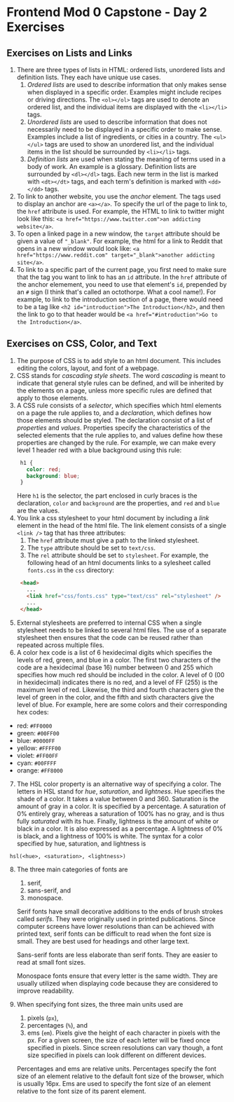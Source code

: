 # Frontend Mod 0 Capstone - Day 2 Exercises

## Exercises on Lists and Links

1. There are three types of lists in HTML: ordered lists, unordered lists and definition lists. They each have unique use cases.
    1. *Ordered lists* are used to describe information that only makes sense when displayed in a specific order. Examples might include recipes or driving directions. The `<ol></ol>` tags are used to denote an ordered list, and the individual items are displayed with the `<li></li>` tags.
    2. *Unordered lists* are used to describe information that does not necessarily need to be displayed in a specific order to make sense. Examples include a list of ingredients, or cities in a country. The `<ul></ul>` tags are used to show an unordered list, and the individual items in the list should be surrounded by `<li></li>` tags.
    3. *Definition lists* are used when stating the meaning of terms used in a body of work. An example is a glossary. Definition lists are surrounded by `<dl></dl>` tags. Each new term in the list is marked with `<dt></dt>` tags, and each term's definition is marked with `<dd></dd>` tags.
2. To link to another website, you use the *anchor* element. The tags used to display an anchor are `<a></a>`. To specify the url of the page to link to, the `href` attribute is used. For example, the HTML to link to twitter might look like this: `<a href="https://www.twitter.com">an addicting website</a>`.
3. To open a linked page in a new window, the `target` attribute should be given a value of `"_blank"`. For example, the html for a link to Reddit that opens in a new window would look like: `<a href="https://www.reddit.com" target="_blank">another addicting site</a>`.
4. To link to a specific part of the current page, you first need to make sure that the tag you want to link to has an `id` attribute. In the `href` attribute of the anchor elemement, you need to use that element's `id`, prepended by an `#` sign (I think that's called an octothorpe. What a cool name!). For example, to link to the introduction section of a page, there would need to be a tag like `<h2 id="introduction">The Introduction</h2>`, and then the link to go to that header would be `<a href="#introduction">Go to the Introduction</a>`.

## Exercises on CSS, Color, and Text
1. The purpose of CSS is to add style to an html document. This includes editing the colors, layout, and font of a webpage.
2. CSS stands for *cascading style sheets*. The word *cascading* is meant to indicate that general style rules can be defined, and will be inherited by the elements on a page, unless more specific rules are defined that apply to those elements.
3. A CSS rule consists of a *selector*, which specifies which html elements on a page the rule applies to, and a *declaration*, which defines how those elements should be styled. The declaration consist of a list of *properties* and *values*. Properties specify the characteristics of the selected elements that the rule applies to, and values define how these properties are changed by the rule. For example, we can make every level 1 header red with a blue background using this rule:
   ```css
    h1 {
      color: red;
      background: blue;
    }
   ```
   Here ```h1``` is the selector, the part enclosed in curly braces is the declaration, `color` and `background` are the properties, and `red` and `blue` are the values.
4. You link a css stylesheet to your html document by including a *link* element in the head of the html file. The link element consists of a single ``<link />`` tag that has three attributes:
   1. The `href` attribute must give a path to the linked stylesheet.
   2. The `type` attribute should be set to `text/css`.
   3. The `rel` attribute should be set to `stylesheet`.
   For example, the following head of an html documents links to a sylesheet called ```fonts.css``` in the ```css``` directory:
   ```HTML
    <head>
      ...
      <link href="css/fonts.css" type="text/css" rel="stylesheet" />
      ...
    </head>
   ```
5. External stylesheets are preferred to internal CSS when a single stylesheet needs to be linked to several html files. The use of a separate stylesheet then ensures that the code can be reused rather than repeated across multiple files.
6. A color hex code is a list of 6 hexidecimal digits which specifies the levels of red, green, and blue in a color. The first two characters of the code are a hexidecimal (base 16) number between 0 and 255 which specifies how much red should be included in the color. A level of 0 (00 in hexidecimal) indicates there is no red, and a level of FF (255) is the maximum level of red. Likewise, the third and fourth characters give the level of green in the color, and the fifth and sixth characters give the level of blue. For example, here are some colors and their corresponding hex codes:
  - red: `#FF0000`
  - green: `#00FF00`
  - blue: `#0000FF`
  - yellow: `#FFFF00`
  - violet: `#FF00FF`
  - cyan: `#00FFFF`
  - orange: `#FF8000`
7. The HSL color property is an alternative way of specifying a color. The letters in HSL stand for *hue*, *saturation*, and *lightness*. Hue specifies the shade of a color. It takes a value between 0 and 360. Saturation is the amount of gray in a color. It is specified by a percentage. A saturation of 0% entirely gray, whereas a saturation of 100% has no gray, and is thus fully *saturated* with its hue. Finally, lightness is the amount of white or black in a color. It is also expressed as a percentage. A lightness of 0% is black, and a lightness of 100% is white. The syntax for a color specified by hue, saturation, and lightness is
  ```    
   hsl(<hue>, <saturation>, <lightness>)
   ```
8. The three main categories of fonts are
   1. serif,
   2. sans-serif, and
   3. monospace.

   Serif fonts have small decorative additions to the ends of brush strokes called *serifs*. They were originally used in printed publications. Since computer screens have lower resolutions than can be achieved with printed text, serif fonts can be difficult to read when the font size is small. They are best used for headings and other large text.

   Sans-serif fonts are less elaborate than serif fonts. They are easier to read at small font sizes.

   Monospace fonts ensure that every letter is the same width. They are usually utilized when displaying code because they are considered to improve readability.
9. When specifying font sizes, the three main units used are
   1. pixels (`px`),
   2. percentages (`%`), and
   3. ems (`em`).
   Pixels give the height of each character in pixels with the px. For a given screen, the size of each letter will be fixed once specified in pixels. Since screen resolutions can vary though, a font size specified in pixels can look different on different devices.

    Percentages and ems are relative units. Percentages specify the font size of an element relative to the default font size of the browser, which is usually 16px. Ems are used to specify the font size of an element relative to the font size of its parent element.
